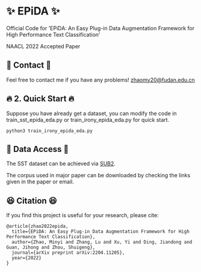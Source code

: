 # :sparkles: EPiDA :sparkles:
Official Code for 'EPiDA: An Easy Plug-in Data Augmentation Framework for High Performance Text Classification' 

NAACL 2022 Accepted Paper 

## :e-mail: Contact :e-mail:
Feel free to contact me if you have any problems! zhaomy20@fudan.edu.cn

## :fire: 2. Quick Start :fire:
Suppose you have already get a dataset, you can modify the code in train_sst_epida_eda.py or train_irony_epida_eda.py for quick start.
```
python3 train_irony_epida_eda.py
```

## :beers: Data Access :beers:

The SST dataset can be achieved via [SUB2](https://home.ttic.edu/~freda/paper/shi2021substructure.pdf).

The corpus used in major paper can be downloaded by checking the links given in the paper or email.

## :satisfied: Citation :satisfied:
If you find this project is useful for your research, please cite:
```
@article{zhao2022epida,
  title={EPiDA: An Easy Plug-in Data Augmentation Framework for High Performance Text Classification},
  author={Zhao, Minyi and Zhang, Lu and Xu, Yi and Ding, Jiandong and Guan, Jihong and Zhou, Shuigeng},
  journal={arXiv preprint arXiv:2204.11205},
  year={2022}
}
```
